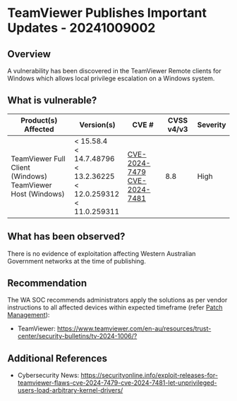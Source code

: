 # TeamViewer Publishes Important Updates - 20241009002

## Overview

A vulnerability has been discovered in the TeamViewer Remote clients for Windows which allows local privilege escalation on a Windows system.

## What is vulnerable?

| Product(s) Affected                                             | Version(s)                                                                            | CVE #                                                                                                                                  | CVSS v4/v3  | Severity   |
| ----------------------------------------------------------------|---------------------------------------------------------------------------------------|----------------------------------------------------------------------------------------------------------------------------------------|-------------|------------|
| TeamViewer Full Client (Windows) <br> TeamViewer Host (Windows) | < 15.58.4 <br> < 14.7.48796 <br> < 13.2.36225 <br> < 12.0.259312 <br> < 11.0.259311   | [CVE-2024-7479](https://nvd.nist.gov/vuln/detail/CVE-2024-7479) <br> [CVE-2024-7481](https://nvd.nist.gov/vuln/detail/CVE-2024-7481)   | 8.8         | High       |

## What has been observed?

There is no evidence of exploitation affecting Western Australian Government networks at the time of publishing.

## Recommendation

The WA SOC recommends administrators apply the solutions as per vendor instructions to all affected devices within expected timeframe (refer [Patch Management](../guidelines/patch-management.md)):

- TeamViewer: <https://www.teamviewer.com/en-au/resources/trust-center/security-bulletins/tv-2024-1006/?>

## Additional References

- Cybersecurity News: <https://securityonline.info/exploit-releases-for-teamviewer-flaws-cve-2024-7479-cve-2024-7481-let-unprivileged-users-load-arbitrary-kernel-drivers/>
